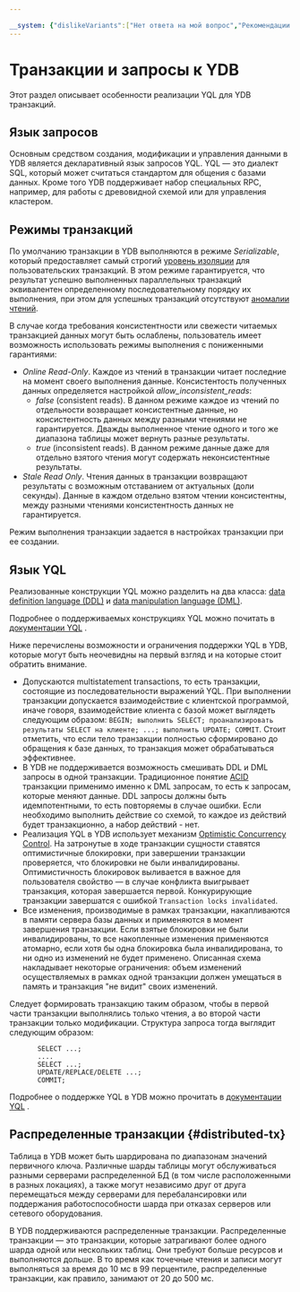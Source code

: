 ```yaml
---

__system: {"dislikeVariants":["Нет ответа на мой вопрос","Рекомендации не помогли","Содержание не соответствует заголовку","Другое"]}
---
```

# Транзакции и запросы к YDB

Этот раздел описывает особенности реализации YQL для YDB транзакций.

## Язык запросов
Основным средством создания, модификации и управления данными в YDB является декларативный язык запросов YQL. YQL — это диалект SQL, который может считаться стандартом для общения с базами данных. Кроме того YDB поддерживает набор специальных RPC, например, для работы с древовидной схемой или для управления кластером.

## Режимы транзакций
По умолчанию транзакции в YDB выполняются в режиме *Serializable*, который предоставляет самый строгий [уровень изоляции](https://en.wikipedia.org/wiki/Isolation_(database_systems)#Serializable) для пользовательских транзакций. В этом режиме гарантируется, что результат успешно выполненных параллельных транзакций эквивалентен определенному последовательному порядку их выполнения, при этом для успешных транзакций отсутствуют [аномалии чтений](https://en.wikipedia.org/wiki/Isolation_(database_systems)#Read_phenomena).

В случае когда требования консистентности или свежести читаемых транзакцией данных могут быть ослаблены, пользователь имеет возможность использовать режимы выполнения с пониженными гарантиями:
* *Online Read-Only*. Каждое из чтений в транзакции читает последние на момент своего выполнения данные. Консистентость полученных данных определяется настройкой *allow_inconsistent_reads*:
    * *false* (consistent reads). В данном режиме каждое из чтений по отдельности возвращает консистентные данные, но консистентность данных между разными чтениями не гарантируется. Дважды выполненное чтение одного и того же диапазона таблицы может вернуть разные результаты.
    * *true* (inconsistent reads). В данном режиме данные даже для отдельно взятого чтения могут содержать неконсистентные результаты.
* *Stale Read Only*. Чтения данных в транзакции возвращают результаты с возможным отставанием от актуальных (доли секунды). Данные в каждом отдельно взятом чтении консистентны, между разными чтениями консистентность данных не гарантируется.

Режим выполнения транзакции задается в настройках транзакции при ее создании.

## Язык YQL

Реализованные конструкции YQL можно разделить на два класса: [data definition language (DDL)](https://en.wikipedia.org/wiki/Data_definition_language) и [data manipulation language (DML)](https://en.wikipedia.org/wiki/Data_manipulation_language).

Подробнее о поддерживаемых конструкциях YQL можно почитать в [документации YQL](../yql/reference/overview.md) .

Ниже перечислены возможности и ограничения поддержки YQL в YDB, которые могут быть неочевидны на первый взгляд и на которые стоит обратить внимание.

 * Допускаются multistatement transactions, то есть транзакции, состоящие из последовательности выражений YQL. При выполнении транзакции допускается взаимодействие с клиентской программой, иначе говоря, взаимодействие клиента с базой может выглядеть следующим образом: `BEGIN; выполнить SELECT; проанализировать результаты SELECT на клиенте; ...; выполнить UPDATE; COMMIT`. Стоит отметить, что если тело транзакции полностью сформировано до обращения к базе данных, то транзакция может обрабатываться эффективнее.
 * В YDB не поддерживается возможность смешивать DDL и DML запросы в одной транзакции. Традиционное понятие [ACID](https://ru.wikipedia.org/wiki/ACID) транзакции применимо именно к DML запросам, то есть к запросам, которые меняют данные. DDL запросы должны быть идемпотентными, то есть повторяемы в случае ошибки. Если необходимо выполнить действие со схемой, то каждое из действий будет транзакционно, а набор действий - нет.
 * Реализация YQL в YDB использует механизм [Optimistic Concurrency Control](https://en.wikipedia.org/wiki/Optimistic_concurrency_control). На затронутые в ходе транзакции сущности ставятся оптимистичные блокировки, при завершении транзакции проверяется, что блокировки не были инвалидированы. Оптимистичность блокировок выливается в важное для пользователя свойство — в случае конфликта выигрывает транзакция, которая завершается первой. Конкурирующие транзакции завершатся с ошибкой ```Transaction locks invalidated```.
 * Все изменения, производимые в рамках транзакции, накапливаются в памяти сервера базы данных и применяются в момент завершения транзакции. Если взятые блокировки не были инвалидированы, то все накопленные изменения применяются атомарно, если хотя бы одна блокировка была инвалидирована, то ни одно из изменений не будет применено. Описанная схема накладывает некоторые ограничения: объем изменений осуществляемых в рамках одной транзакции должен умещаться в память и транзакция "не видит" своих изменений.

Следует формировать транзакцию таким образом, чтобы в первой части транзакции выполнялись только чтения, а во второй части транзакции только модификации. Структура запроса тогда выглядит следующим образом:

```yql
       SELECT ...;
       ....
       SELECT ...;
       UPDATE/REPLACE/DELETE ...;
       COMMIT;
```

Подробнее о поддержке YQL в YDB можно прочитать в [документации YQL](../yql/reference/overview.md) .

## Распределенные транзакции {#distributed-tx}

Таблица в YDB может быть шардирована по диапазонам значений первичного ключа. Различные шарды таблицы могут обслуживаться разными серверами распределенной БД (в том числе расположенными в разных локациях), а также могут независимо друг от друга перемещаться между серверами для перебалансировки или поддержания работоспособности шарда при отказах серверов или сетевого оборудования.

В YDB поддерживаются распределенные транзакции. Распределенные транзакции — это транзакции, которые затрагивают более одного шарда одной или нескольких таблиц. Они требуют больше ресурсов и выполняются дольше. В то время как точечные чтения и записи могут выполняться за время до 10 мс в 99 перцентиле, распределенные транзакции, как правило, занимают от 20 до 500 мс.
